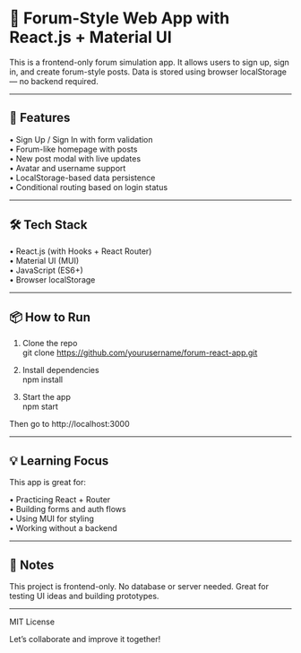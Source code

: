 # 🚀 Forum-Style Web App with React.js + Material UI

This is a frontend-only forum simulation app. It allows users to sign up, sign in, and create forum-style posts. Data is stored using browser localStorage — no backend required.

---

## 🔑 Features

• Sign Up / Sign In with form validation  
• Forum-like homepage with posts  
• New post modal with live updates  
• Avatar and username support  
• LocalStorage-based data persistence  
• Conditional routing based on login status  

---

## 🛠️ Tech Stack

• React.js (with Hooks + React Router)  
• Material UI (MUI)  
• JavaScript (ES6+)  
• Browser localStorage  

---

## 📦 How to Run

1. Clone the repo  
   git clone https://github.com/yourusername/forum-react-app.git

2. Install dependencies  
   npm install

3. Start the app  
   npm start

Then go to http://localhost:3000

---

## 💡 Learning Focus

This app is great for:

• Practicing React + Router  
• Building forms and auth flows  
• Using MUI for styling  
• Working without a backend  

---

## 📌 Notes

This project is frontend-only. No database or server needed. Great for testing UI ideas and building prototypes.

---

MIT License

Let’s collaborate and improve it together!